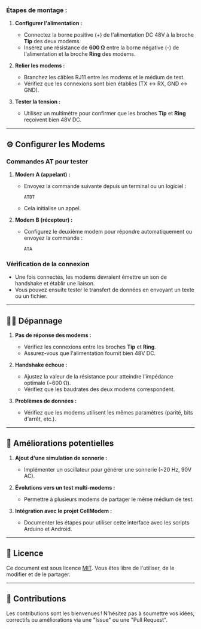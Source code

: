 ### Étapes de montage :
1. **Configurer l'alimentation :**
   - Connectez la borne positive (+) de l'alimentation DC 48V à la broche **Tip** des deux modems.
   - Insérez une résistance de **600 Ω** entre la borne négative (-) de l'alimentation et la broche **Ring** des modems.

2. **Relier les modems :**
   - Branchez les câbles RJ11 entre les modems et le médium de test.
   - Vérifiez que les connexions sont bien établies (TX ↔ RX, GND ↔ GND).

3. **Tester la tension :**
   - Utilisez un multimètre pour confirmer que les broches **Tip** et **Ring** reçoivent bien 48V DC.

---

## ⚙️ Configurer les Modems

### Commandes AT pour tester
1. **Modem A (appelant) :**
   - Envoyez la commande suivante depuis un terminal ou un logiciel :
     ```
     ATDT
     ```
   - Cela initialise un appel.

2. **Modem B (récepteur) :**
   - Configurez le deuxième modem pour répondre automatiquement ou envoyez la commande :
     ```
     ATA
     ```

### Vérification de la connexion
- Une fois connectés, les modems devraient émettre un son de handshake et établir une liaison.
- Vous pouvez ensuite tester le transfert de données en envoyant un texte ou un fichier.

---

## 🧑‍🔧 Dépannage

1. **Pas de réponse des modems :**
   - Vérifiez les connexions entre les broches **Tip** et **Ring**.
   - Assurez-vous que l'alimentation fournit bien 48V DC.

2. **Handshake échoue :**
   - Ajustez la valeur de la résistance pour atteindre l'impédance optimale (~600 Ω).
   - Vérifiez que les baudrates des deux modems correspondent.

3. **Problèmes de données :**
   - Vérifiez que les modems utilisent les mêmes paramètres (parité, bits d'arrêt, etc.).

---

## 🚀 Améliorations potentielles

1. **Ajout d'une simulation de sonnerie :**
   - Implémenter un oscillateur pour générer une sonnerie (~20 Hz, 90V AC).

2. **Évolutions vers un test multi-modems :**
   - Permettre à plusieurs modems de partager le même médium de test.

3. **Intégration avec le projet CellModem :**
   - Documenter les étapes pour utiliser cette interface avec les scripts Arduino et Android.

---

## 📜 Licence

Ce document est sous licence [MIT](../LICENSE). Vous êtes libre de l'utiliser, de le modifier et de le partager.

---

## 💬 Contributions

Les contributions sont les bienvenues ! N’hésitez pas à soumettre vos idées, correctifs ou améliorations via une "Issue" ou une "Pull Request".

